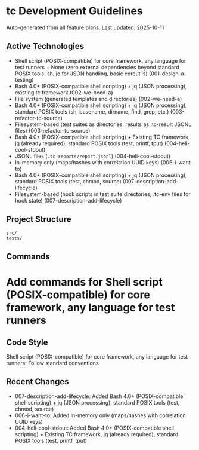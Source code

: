 # tc Development Guidelines

Auto-generated from all feature plans. Last updated: 2025-10-11

## Active Technologies
- Shell script (POSIX-compatible) for core framework, any language for test runners + None (zero external dependencies beyond standard POSIX tools: sh, jq for JSON handling, basic coreutils) (001-design-a-testing)
- Bash 4.0+ (POSIX-compatible shell scripting) + jq (JSON processing), existing tc framework (002-we-need-a)
- File system (generated templates and directories) (002-we-need-a)
- Bash 4.0+ (POSIX-compatible shell scripting) + jq (JSON processing), standard POSIX tools (sh, basename, dirname, find, grep, etc.) (003-refactor-tc-source)
- Filesystem-based (test suites as directories, results as .tc-result JSONL files) (003-refactor-tc-source)
- Bash 4.0+ (POSIX-compatible shell scripting) + Existing TC framework, jq (already required), standard POSIX tools (test, printf, tput) (004-heli-cool-stdout)
- JSONL files (`.tc-reports/report.jsonl`) (004-heli-cool-stdout)
- In-memory only (maps/hashes with correlation UUID keys) (006-i-want-to)
- Bash 4.0+ (POSIX-compatible shell scripting) + jq (JSON processing), standard POSIX tools (test, chmod, source) (007-description-add-lifecycle)
- Filesystem-based (hook scripts in test suite directories, .tc-env files for hook state) (007-description-add-lifecycle)

## Project Structure
```
src/
tests/
```

## Commands
# Add commands for Shell script (POSIX-compatible) for core framework, any language for test runners

## Code Style
Shell script (POSIX-compatible) for core framework, any language for test runners: Follow standard conventions

## Recent Changes
- 007-description-add-lifecycle: Added Bash 4.0+ (POSIX-compatible shell scripting) + jq (JSON processing), standard POSIX tools (test, chmod, source)
- 006-i-want-to: Added In-memory only (maps/hashes with correlation UUID keys)
- 004-heli-cool-stdout: Added Bash 4.0+ (POSIX-compatible shell scripting) + Existing TC framework, jq (already required), standard POSIX tools (test, printf, tput)

<!-- MANUAL ADDITIONS START -->
<!-- MANUAL ADDITIONS END -->
